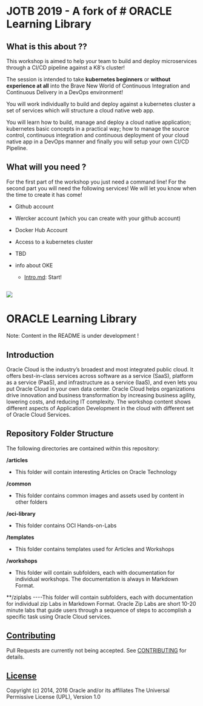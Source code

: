 # JOTB 2019 - A fork of # ORACLE Learning Library #
## What is this about ??

This workshop is aimed to help your team to build and deploy microservices through a CI/CD pipeline against a K8's cluster!

The session is intended to take **kubernetes beginners** or **without experience at all** into the Brave New World of Continuous Integration and Continuous Delivery in a DevOps environment!

You will work individually to build and deploy against a kubernetes cluster a set of services which will structure a cloud native web app.

You will learn how to build, manage and deploy a cloud native application; kubernetes basic concepts in a practical way; how to manage the source control, continuous integration and continuous deployment of your cloud native app in a DevOps manner and finally you will setup your own CI/CD Pipeline.

## What will you need ?

For the first part of the workshop you just need a command line!
For the second part you will need the following services! We will let you know when the time to create it has come!

- Github account
- Wercker account (which you can create with your github account)
- Docker Hub Account
- Access to a kubernetes cluster

- TBD
- info about OKE

  - [Intro.md](Intro.md): Start!




![](common/images/customer.logo.png)
---
# ORACLE Learning Library #

Note: Content in the README is under development !

## Introduction ##

Oracle Cloud is the industry’s broadest and most integrated public cloud. It offers best-in-class services across software as a service (SaaS), platform as a service (PaaS), and infrastructure as a service (IaaS), and even lets you put Oracle Cloud in your own data center. Oracle Cloud helps organizations drive innovation and business transformation by increasing business agility, lowering costs, and reducing IT complexity. The workshop content shows different aspects of Application Development in the cloud with different set of Oracle Cloud Services.


## Repository Folder Structure ##

The following directories are contained within this repository:

**/articles**
- This folder will contain interesting Articles on Oracle Technology

**/common**
- This folder contains common images and assets used by content in other folders

**/oci-library**
- This folder contains OCI Hands-on-Labs

**/templates**
- This folder contains templates used for Articles and Workshops

**/workshops**
- This folder will contain subfolders, each with documentation for individual workshops. The documentation is always in Markdown Format.

**/ziplabs
----This folder will contain subfolders, each with documentation for individual zip Labs in Markdown Format. Oracle Zip Labs are short 10-20 minute labs that guide users through a sequence of steps to accomplish a specific task using Oracle Cloud services.



## [Contributing](CONTRIBUTING.md)
Pull Requests are currently not being accepted. See [CONTRIBUTING](CONTRIBUTING.md) for details.

## [License](LICENSE.md)
Copyright (c) 2014, 2016 Oracle and/or its affiliates
The Universal Permissive License (UPL), Version 1.0
